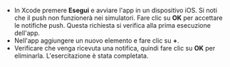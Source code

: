 
* In Xcode premere **Esegui** e avviare l'app in un dispositivo iOS. Si noti che il push non funzionerà nei simulatori. Fare clic su **OK** per accettare le notifiche push. Questa richiesta si verifica alla prima esecuzione dell'app.
* Nell'app aggiungere un nuovo elemento e fare clic su **+**.
* Verificare che venga ricevuta una notifica, quindi fare clic su **OK** per eliminarla. L'esercitazione è stata completata.



<!--HONumber=Nov16_HO3-->


